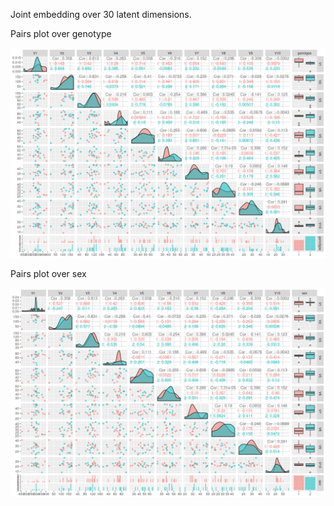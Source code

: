 Joint embedding over 30 latent dimensions.

Pairs plot over genotype

![](Figs/unnamed-chunk-4-1.png)

Pairs plot over sex

![](Figs/unnamed-chunk-5-1.png)
